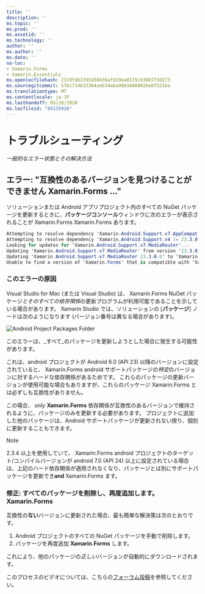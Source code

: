 ```yaml
---
title: ''
description: ''
ms.topic: ''
ms.prod: ''
ms.assetid: ''
ms.technology: ''
author: ''
ms.author: ''
ms.date: ''
no-loc:
- Xamarin.Forms
- Xamarin.Essentials
ms.openlocfilehash: 237dfd637d5456636afd19ea0175cb388773d273
ms.sourcegitcommit: 57bc714633364aeb34aba9803e88802bebf321ba
ms.translationtype: MT
ms.contentlocale: ja-JP
ms.lasthandoff: 05/28/2020
ms.locfileid: "84135916"
---
```

# <a name="troubleshooting"></a>トラブルシューティング

_一般的なエラー状態とその解決方法_

## <a name="error-unable-to-find-a-version-of-xamarinforms-compatible-with"></a>エラー: "互換性のあるバージョンを見つけることができません Xamarin.Forms ..."

ソリューションまたは Android アプリプロジェクト内のすべての NuGet パッケージを更新するときに、**パッケージコンソール**ウィンドウに次のエラーが表示されることが Xamarin.Forms Xamarin.Forms あります。

```csharp
Attempting to resolve dependency 'Xamarin.Android.Support.v7.AppCompat (= 23.3.0.0)'.
Attempting to resolve dependency 'Xamarin.Android.Support.v4 (= 23.3.0.0)'.
Looking for updates for 'Xamarin.Android.Support.v7.MediaRouter'...
Updating 'Xamarin.Android.Support.v7.MediaRouter' from version '23.3.0.0' to '23.3.1.0' in project 'Todo.Droid'.
Updating 'Xamarin.Android.Support.v7.MediaRouter 23.3.0.0' to 'Xamarin.Android.Support.v7.MediaRouter 23.3.1.0' failed.
Unable to find a version of 'Xamarin.Forms' that is compatible with 'Xamarin.Android.Support.v7.MediaRouter 23.3.0.0'.
```

### <a name="what-causes-this-error"></a>このエラーの原因

Visual Studio for Mac (または Visual Studio) は、 Xamarin.Forms NuGet パッケージ*とそのすべての依存関係*の更新プログラムが利用可能であることを示している場合があります。 Xamarin Studio では、ソリューションの [**パッケージ**] ノードは次のようになります (バージョン番号は異なる場合があります)。

![](images/updates-available.png "Android Project Packages Folder")

このエラーは、_すべて_のパッケージを更新しようとした場合に発生する可能性があります。

これは、android プロジェクトが Android 6.0 (API 23) 以降のバージョンに設定されていると、 Xamarin.Forms android サポートパッケージの*特定*のバージョンに対するハードな依存関係があるためです。 これらのパッケージの更新バージョンが使用可能な場合もありますが、これらのパッケージ Xamarin.Forms とは必ずしも互換性がありません。

この場合、 _only_ **Xamarin.Forms** 依存関係が互換性のあるバージョンで維持されるように、パッケージのみを更新する必要があります。 プロジェクトに追加した他のパッケージは、Android サポートパッケージが更新されない限り、個別に更新することもできます。

> [!NOTE]
> 2.3.4 以上を使用していて、 Xamarin.Forms android プロジェクトのターゲット/コンパイルバージョンが android 7.0 (API 24) 以上に設定されている場合は、上記のハード依存関係が適用されなくなり、パッケージとは別にサポートパッケージを更新でき**and** Xamarin.Forms ます。

### <a name="fix-remove-all-packages-and-re-add-xamarinforms"></a>修正: すべてのパッケージを削除し、再度追加します。Xamarin.Forms

互換性の**ない**バージョンに更新された場合、最も簡単な解決策は次のとおりです。

1. Android プロジェクトのすべての NuGet パッケージを手動で削除します。
2. パッケージを再度追加 **Xamarin.Forms** します。

これにより、他のパッケージの*正しい*バージョンが自動的にダウンロードされます。

このプロセスのビデオについては、こちらの[フォーラム投稿](https://forums.xamarin.com/discussion/comment/170012/#Comment_170012)を参照してください。
